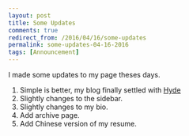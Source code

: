 ```yaml
---
layout: post
title: Some Updates
comments: true
redirect_from: /2016/04/16/some-updates
permalink: some-updates-04-16-2016
tags: [Announcement]
---
```


I made some updates to my page theses days.

1. Simple is better, my blog finally settled with [Hyde](http://hyde.getpoole.com)
2. Slightly changes to the sidebar.
3. Slightly changes to my bio.
4. Add archive page.
3. Add Chinese version of my resume.
